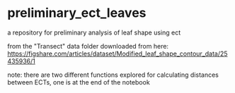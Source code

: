 # preliminary_ect_leaves
a repository for preliminary analysis of leaf shape using ect

from the "Transect" data folder downloaded from here: https://figshare.com/articles/dataset/Modified_leaf_shape_contour_data/25435936/1

note: there are two different functions explored for calculating distances between ECTs, one is at the end of the notebook
